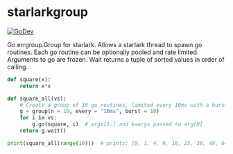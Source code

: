 # starlarkgroup

[![GoDev](https://img.shields.io/static/v1?label=godev&message=reference&color=00add8)](https://pkg.go.dev/mod/github.com/afking/starlarkgroup)

Go errgroup.Group for starlark. Allows a starlark thread to spawn go routines.
Each go routine can be optionally pooled and rate limited.
Arguments to go are frozen. Wait returns a tuple of sorted values in order of 
calling.

```python
def square(x):
    return x*x

def square_all(vs):
    # Create a group of 10 go routines, limited every 10ms with a burst of 10.
    g = group(n = 10, every = "10ms", burst = 10)
    for i in vs:
        g.go(square, i)  # args[1:] and kwargs passed to arg[0]
    return g.wait()

print(square_all(range(10)))  # prints: [0, 1, 4, 9, 16, 25, 36, 49, 64, 81]
```
